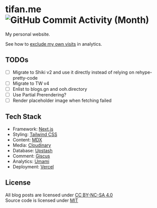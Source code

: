 # tifan.me &nbsp; <picture><img alt="GitHub Commit Activity (Month)" src="https://img.shields.io/github/commit-activity/m/tifandotme/website" /></picture>

My personal website.

See how to [exclude my own visits](https://umami.is/docs/exclude-my-own-visits) in analytics.

## TODOs

- [ ] Migrate to Shiki v2 and use it directly instead of relying on rehype-pretty-code
- [ ] Migrate to TW v4
- [ ] Enlist to blogs.gn and ooh.directory
- [ ] Use Partial Prerendering?
- [ ] Render placeholder image when fetching failed

## Tech Stack

- Framework: [Next.js](https://nextjs.org/)
- Styling: [Tailwind CSS](https://tailwindcss.com/)
- Content: [MDX](https://mdxjs.com/)
- Media: [Cloudinary](https://cloudinary.com/)
- Database: [Upstash](https://upstash.com/)
- Comment: [Giscus](https://giscus.app/)
- Analytics: [Umami](https://umami.is/)
- Deployment: [Vercel](https://vercel.com/)

## License

All blog posts are licensed under [CC BY-NC-SA 4.0](https://creativecommons.org/licenses/by-nc-sa/4.0/)<br>
Source code is licensed under [MIT](https://github.com/tifandotme/website/blob/master/LICENSE)
